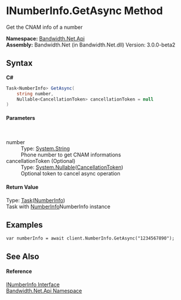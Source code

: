 ﻿# INumberInfo.GetAsync Method 
 

Get the CNAM info of a number

**Namespace:**&nbsp;<a href ="N_Bandwidth_Net_Api.md">Bandwidth.Net.Api</a><br />**Assembly:**&nbsp;Bandwidth.Net (in Bandwidth.Net.dll) Version: 3.0.0-beta2

## Syntax

**C#**<br />
``` C#
Task<NumberInfo> GetAsync(
	string number,
	Nullable<CancellationToken> cancellationToken = null
)
```


#### Parameters
&nbsp;<dl><dt>number</dt><dd>Type: <a href="http://msdn2.microsoft.com/en-us/library/s1wwdcbf" target="_blank">System.String</a><br />Phone number to get CNAM informations</dd><dt>cancellationToken (Optional)</dt><dd>Type: <a href="http://msdn2.microsoft.com/en-us/library/b3h38hb0" target="_blank">System.Nullable</a>(<a href="http://msdn2.microsoft.com/en-us/library/dd384802" target="_blank">CancellationToken</a>)<br />Optional token to cancel async operation</dd></dl>

#### Return Value
Type: <a href="http://msdn2.microsoft.com/en-us/library/dd321424" target="_blank">Task</a>(<a href ="T_Bandwidth_Net_Api_NumberInfo.md">NumberInfo</a>)<br />Task with <a href ="T_Bandwidth_Net_Api_NumberInfo.md">NumberInfo</a>NumberInfo instance

## Examples

```
var numberInfo = await client.NumberInfo.GetAsync("1234567890");
```


## See Also


#### Reference
<a href ="T_Bandwidth_Net_Api_INumberInfo.md">INumberInfo Interface</a><br /><a href ="N_Bandwidth_Net_Api.md">Bandwidth.Net.Api Namespace</a><br />